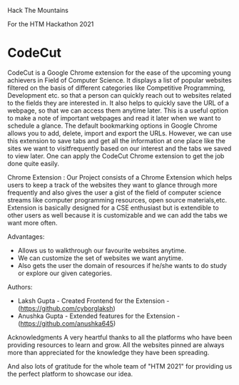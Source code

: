 Hack The Mountains

For the HTM Hackathon 2021
# CodeCut
CodeCut is a Google Chrome extension for the ease of the upcoming young achievers in Field of Computer Science. It displays a list of popular websites filtered on the basis of different categories like Competitive Programming, Development etc. so that a person can quickly reach out to websites related to the fields they are interested in.
It also helps to quickly save the URL of a webpage, so that we can access them anytime later. This is a useful option to make a note of important webpages and read it later when we want to schedule a glance. The default bookmarking options in Google Chrome allows you to add, delete, import and export the URLs. However, we can use this extension to save tabs and get all the information at one place like the sites we want to visitfrequently based on our interest and the tabs we saved to view later. One can apply the CodeCut Chrome extension to get the job done quite easily.


Chrome Extension : 
Our Project consists of a Chrome Extension which helps users to keep a track of the websites they want to glance through more frequently and also gives the user a gist of the field of computer science streams like computer programming resources, open source materials,etc. Extension is basically designed for a CSE enthusiast but is extendible to other users as well because it is customizable and we can add the tabs we want more often.
    

Advantages:
- Allows us to walkthrough our favourite websites anytime.
- We can customize the set of websites we want anytime.
- Also gets the user the domain of resources if he/she wants to do study or explore our given categories.


Authors:

  - Laksh Gupta   - Created Frontend for the Extension  - (https://github.com/cyborglaksh)
  - Anushka Gupta - Extended features for the Extension - (https://github.com/anushka645) 

Acknowledgments
A very heartful thanks to all the platforms who have been providing resources to learn and grow.
All the websites pinned are always more than appreciated for the knowledge they have been spreading.

And also lots of gratitude for the whole team of "HTM 2021" for providing us the perfect platform to showcase our idea.
